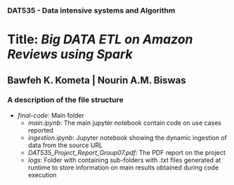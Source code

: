 ### DAT535 - Data intensive systems and Algorithm
# Title: _Big DATA ETL on Amazon Reviews using Spark_
Bawfeh K. Kometa | Nourin A.M. Biswas
---
### A description of the file structure

* _final-code_: Main folder
  * _main.ipynb_: The main jupyter notebook contain code on use cases reported
  * _ingestion.ipynb_: Jupyter notebook showing the dynamic ingestion of data from the source URL
  * _DAT535_Project_Report_Group07.pdf_: The PDF report on the project
  * _logs_: Folder with containing sub-folders with .txt files generated at runtime to store information on main results obtained during code execution
  
